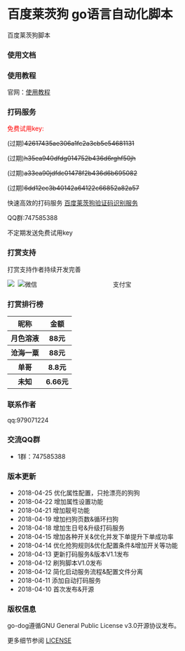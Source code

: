 # 百度莱茨狗 go语言自动化脚本

<p>百度莱茨狗脚本</p>

### 使用文档
<h3>使用教程</h3>
官网：<a href="http://www.popyelove.com/">使用教程</a>

### 打码服务

<font color="red">免费试用key:</font>
<p>(过期)<del>42617435ae306a1fc2a3cb5e54681131</del></p>
<p>(过期)<del>h35ea940dfdg014752b436d6rghf50jh</del></p>
<p>(过期)<del>a33ea90jdfdc01478f2b436d6b695082</del></p>
<p>(过期)<del>6dd12ec3b40142a64122c66852a82a57</del></p>
<p>快速高效的打码服务 <a href="http://www.popyelove.com">百度莱茨狗验证码识别服务</a></p>
<p>QQ群:747585388</p>
<p>不定期发送免费试用key</p>

### 打赏支持
<p>打赏支持作者持续开发完善</p>
微信&nbsp;&nbsp;&nbsp;&nbsp;&nbsp;
&nbsp;&nbsp;&nbsp;&nbsp;&nbsp;
&nbsp;&nbsp;&nbsp;&nbsp;&nbsp;
&nbsp;&nbsp;&nbsp;&nbsp;&nbsp;
&nbsp;&nbsp;&nbsp;&nbsp;&nbsp;
&nbsp;&nbsp;&nbsp;&nbsp;&nbsp;
&nbsp;&nbsp;&nbsp;&nbsp;&nbsp;
&nbsp;&nbsp;支付宝
<div style="float:left;">
    <img src="img/wPay.jpg" />&nbsp;
    <img src="img/zPay.jpg" />
</div>

### 打赏排行榜
<table width="500px">
        <tr>
            <th>昵称</th>
            <th>金额</th>
        </tr>
        <tr>
            <th>月色溶液</th>
            <th>88元</th>
        </tr>
        <tr>
            <th>沧海一粟</th>
            <th>88元</th>
        </tr>
        <tr>
            <th>单哥</th>
            <th>8.8元</th>
        </tr>
        <tr>
            <th>未知</th>
            <th>6.66元</th>
        </tr>
    </table>

### 联系作者
<p>qq:979071224</p>

### 交流QQ群

* 1群：747585388


### 版本更新
* 2018-04-25 优化属性配置，只抢漂亮的狗狗
* 2018-04-22 增加属性设置功能
* 2018-04-21 增加靓号功能
* 2018-04-19 增加扫狗页数&循环扫狗
* 2018-04-18 增加生日号&升级打码服务
* 2018-04-15 增加各种开关&优化并发下单提升下单成功率
* 2018-04-14 优化抢狗规则&优化配置条件&增加开关等功能
* 2018-04-13 更新打码服务&版本V1.1发布
* 2018-04-12 刷狗脚本V1.0发布
* 2018-04-12 简化启动服务流程&配置文件分离
* 2018-04-11 添加自动打码服务
* 2018-04-10 首次发布&开源

### 版权信息

go-dog遵循GNU General Public License v3.0开源协议发布。

更多细节参阅 [LICENSE](LICENSE)